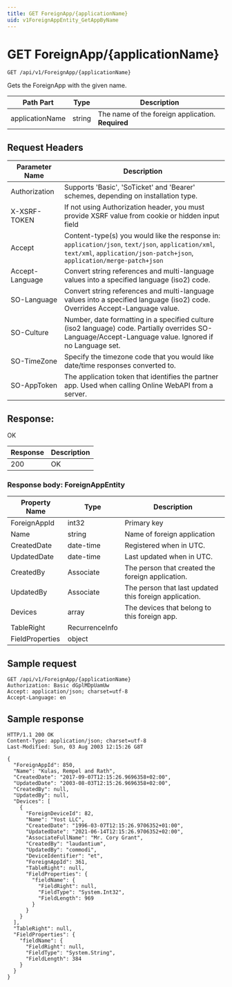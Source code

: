 ```yaml
---
title: GET ForeignApp/{applicationName}
uid: v1ForeignAppEntity_GetAppByName
---
```


# GET ForeignApp/{applicationName}

```http
GET /api/v1/ForeignApp/{applicationName}
```

Gets the ForeignApp with the given name.






| Path Part | Type | Description |
|-----------|------|-------------|
| applicationName | string | The name of the foreign application. **Required** |



## Request Headers

| Parameter Name | Description |
|----------------|-------------|
| Authorization  | Supports 'Basic', 'SoTicket' and 'Bearer' schemes, depending on installation type. |
| X-XSRF-TOKEN   | If not using Authorization header, you must provide XSRF value from cookie or hidden input field |
| Accept         | Content-type(s) you would like the response in: `application/json`, `text/json`, `application/xml`, `text/xml`, `application/json-patch+json`, `application/merge-patch+json` |
| Accept-Language | Convert string references and multi-language values into a specified language (iso2) code. |
| SO-Language | Convert string references and multi-language values into a specified language (iso2) code. Overrides Accept-Language value. |
| SO-Culture | Number, date formatting in a specified culture (iso2 language) code. Partially overrides SO-Language/Accept-Language value. Ignored if no Language set. |
| SO-TimeZone | Specify the timezone code that you would like date/time responses converted to. |
| SO-AppToken | The application token that identifies the partner app. Used when calling Online WebAPI from a server. |


## Response:

OK

| Response | Description |
|----------------|-------------|
| 200 | OK |

### Response body: ForeignAppEntity

| Property Name | Type |  Description |
|----------------|------|--------------|
| ForeignAppId | int32 | Primary key |
| Name | string | Name of foreign application |
| CreatedDate | date-time | Registered when  in UTC. |
| UpdatedDate | date-time | Last updated when  in UTC. |
| CreatedBy | Associate | The person that created the foreign application. |
| UpdatedBy | Associate | The person that last updated this foreign application. |
| Devices | array | The devices that belong to this foreign app. |
| TableRight | RecurrenceInfo |  |
| FieldProperties | object |  |

## Sample request

```http!
GET /api/v1/ForeignApp/{applicationName}
Authorization: Basic dGplMDpUamUw
Accept: application/json; charset=utf-8
Accept-Language: en
```

## Sample response

```http_
HTTP/1.1 200 OK
Content-Type: application/json; charset=utf-8
Last-Modified: Sun, 03 Aug 2003 12:15:26 G8T

{
  "ForeignAppId": 850,
  "Name": "Kulas, Rempel and Rath",
  "CreatedDate": "2017-09-07T12:15:26.9696358+02:00",
  "UpdatedDate": "2003-08-03T12:15:26.9696358+02:00",
  "CreatedBy": null,
  "UpdatedBy": null,
  "Devices": [
    {
      "ForeignDeviceId": 82,
      "Name": "Yost LLC",
      "CreatedDate": "1996-03-07T12:15:26.9706352+01:00",
      "UpdatedDate": "2021-06-14T12:15:26.9706352+02:00",
      "AssociateFullName": "Mr. Cory Grant",
      "CreatedBy": "laudantium",
      "UpdatedBy": "commodi",
      "DeviceIdentifier": "et",
      "ForeignAppId": 361,
      "TableRight": null,
      "FieldProperties": {
        "fieldName": {
          "FieldRight": null,
          "FieldType": "System.Int32",
          "FieldLength": 969
        }
      }
    }
  ],
  "TableRight": null,
  "FieldProperties": {
    "fieldName": {
      "FieldRight": null,
      "FieldType": "System.String",
      "FieldLength": 384
    }
  }
}
```